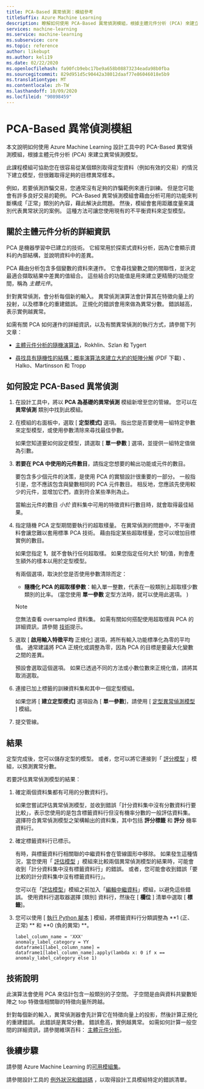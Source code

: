 ```yaml
---
title: PCA-Based 異常偵測：模組參考
titleSuffix: Azure Machine Learning
description: 瞭解如何使用 PCA-Based 異常偵測模組，根據主體元件分析 (PCA) 來建立異常偵測模型。
services: machine-learning
ms.service: machine-learning
ms.subservice: core
ms.topic: reference
author: likebupt
ms.author: keli19
ms.date: 02/22/2020
ms.openlocfilehash: fa90fcb9ebc17be9a658b08873234eada98b0fba
ms.sourcegitcommit: 829d951d5c90442a38012daaf77e86046018e5b9
ms.translationtype: MT
ms.contentlocale: zh-TW
ms.lasthandoff: 10/09/2020
ms.locfileid: "90898459"
---
```

# <a name="pca-based-anomaly-detection-module"></a>PCA-Based 異常偵測模組

本文說明如何使用 Azure Machine Learning 設計工具中的 PCA-Based 異常偵測模組，根據主體元件分析 (PCA) 來建立異常偵測模型。

此課程模組可協助您在很容易從某個類別取得定型資料（例如有效的交易）的情況下建立模型，但很難取得足夠的目標異常樣本。 

例如，若要偵測詐騙交易，您通常沒有足夠的詐騙範例來進行訓練。 但是您可能會有許多良好交易的範例。 PCA-Based 異常偵測模組會藉由分析可用的功能來判斷構成「正常」類別的內容，藉此解決此問題。 然後，模組會套用距離度量來識別代表異常狀況的案例。 這種方法可讓您使用現有的不平衡資料來定型模型。

## <a name="more-about-principal-component-analysis"></a>關於主體元件分析的詳細資訊

PCA 是機器學習中已建立的技術。 它經常用於探索式資料分析，因為它會顯示資料的內部結構，並說明資料中的差異。

PCA 藉由分析包含多個變數的資料來運作。 它會尋找變數之間的關聯性，並決定最適合擷取結果中差異的值組合。 這些結合的功能值是用來建立更精簡的功能空間，稱為 *主體元件*。

針對異常偵測，會分析每個新的輸入。 異常偵測演算法會計算其在特徵向量上的投射，以及標準化的重建錯誤。 正規化的錯誤會用來做為異常分數。 錯誤越高，表示實例越異常。

如需有關 PCA 如何運作的詳細資訊，以及有關異常偵測的執行方式，請參閱下列文章：

- [主體元件分析的隨機演算法](https://arxiv.org/abs/0809.2274)，Rokhlin、Szlan 和 Tygert

- [尋找具有隨機性的結構：概率演算法來建立大約的矩陣分解](http://users.cms.caltech.edu/~jtropp/papers/HMT11-Finding-Structure-SIREV.pdf) (PDF 下載) 、Halko、Martinsson 和 Tropp

## <a name="how-to-configure-pca-based-anomaly-detection"></a>如何設定 PCA-Based 異常偵測

1. 在設計工具中，將以 **PCA 為基礎的異常偵測** 模組新增至您的管線。 您可以在 **異常偵測** 類別中找到此模組。

2. 在模組的右面板中，選取 [ **定型模式]** 選項。 指出您是否要使用一組特定參數來定型模型，或使用參數清除來尋找最佳參數。

    如果您知道要如何設定模型，請選取 [ **單一參數** ] 選項，並提供一組特定值做為引數。

3. **若要在 PCA 中使用的元件數目**，請指定您想要的輸出功能或元件的數目。

    要包含多少個元件的決策，是使用 PCA 的實驗設計很重要的一部分。 一般指引是，您不應該包含與變數相同的 PCA 元件數目。 相反地，您應該先使用較少的元件，並增加它們，直到符合某些準則為止。

    當輸出元件的數目 *小於* 資料集中可用的特徵資料行數目時，就會取得最佳結果。

4. 指定隨機 PCA 定型期間要執行的超取樣量。 在異常偵測的問題中，不平衡資料會讓您難以套用標準 PCA 技術。 藉由指定某些超取樣量，您可以增加目標實例的數目。

    如果您指定 **1**，就不會執行任何超取樣。 如果您指定任何大於 **1**的值，則會產生額外的樣本以用於定型模型。

    有兩個選項，取決於您是否使用參數清除而定：

    - **隨機化 PCA 的超取樣參數**：輸入單一整數，代表在一般類別上超取樣少數類別的比率。  (當您使用 **單一參數** 定型方法時，就可以使用此選項。 ) 

    > [!NOTE]
    > 您無法查看 oversampled 資料集。 如需有關如何搭配使用超取樣與 PCA 的詳細資訊，請參閱 [技術](#technical-notes)提示。

5. 選取 [ **啟用輸入特徵平均** 正規化] 選項，將所有輸入功能標準化為零的平均值。 通常建議將 PCA 正規化或調整為零，因為 PCA 的目標是要最大化變數之間的差異。

    預設會選取這個選項。 如果已透過不同的方法或小數位數來正規化值，請將其取消選取。

6. 連接已加上標籤的訓練資料集和其中一個定型模組。

   如果您將 [ **建立定型模式]** 選項設為 [ **單一參數**]，請使用 [ [定型異常偵測模型](train-anomaly-detection-model.md) ] 模組。

7. 提交管線。

## <a name="results"></a>結果

定型完成後，您可以儲存定型的模型。 或者，您可以將它連接到「 [評分模型](score-model.md) 」模組，以預測異常分數。

若要評估異常偵測模型的結果：

1. 確定兩個資料集都有可用的分數資料行。

    如果您嘗試評估異常偵測模型，並收到錯誤「計分資料集中沒有分數資料行要比較」，表示您使用的是包含標籤資料行但沒有機率分數的一般評估資料集。 選擇符合異常偵測模型之架構輸出的資料集，其中包括 **評分標籤** 和 **評分** 機率資料行。

2. 確定標籤資料行已標示。

    有時，與標籤資料行相關聯的中繼資料會在管線圖形中移除。 如果發生這種情況，當您使用「 [評估模型](evaluate-model.md) 」模組來比較兩個異常偵測模型的結果時，可能會收到「計分資料集中沒有標籤資料行」的錯誤。 或者，您可能會收到錯誤「要比較的計分資料集中沒有標籤資料行」。

    您可以在「[評估模型](evaluate-model.md)」模組之前加入「[編輯中繼資料](edit-metadata.md)」模組，以避免這些錯誤。 使用資料行選取器選擇 [類別] 資料行，然後在 [ **欄位** ] 清單中選取 [ **標籤**]。

3. 您可以使用 [ [執行 Python 腳本](execute-python-script.md) ] 模組，將標籤資料行分類調整為 **1 (正、正常) ** 和 **0 (負的異常) **。

    ````
    label_column_name = 'XXX'
    anomaly_label_category = YY
    dataframe1[label_column_name] = dataframe1[label_column_name].apply(lambda x: 0 if x == anomaly_label_category else 1)
    ````

    
## <a name="technical-notes"></a>技術說明

此演算法會使用 PCA 來估計包含一般類別的子空間。 子空間是由與資料共變數矩陣之 top 特徵值相關聯的特徵向量所跨越。 

針對每個新的輸入，異常偵測器會先計算它在特徵向量上的投影，然後計算正規化的重建錯誤。 此錯誤是異常分數。 錯誤愈高，實例越異常。 如需如何計算一般空間的詳細資訊，請參閱維琪百科： [主體元件分析](https://wikipedia.org/wiki/Principal_component_analysis)。 


## <a name="next-steps"></a>後續步驟

請參閱 Azure Machine Learning 的[可用模組集](module-reference.md)。 

請參閱設計工具的 [例外狀況和錯誤碼](designer-error-codes.md) ，以取得設計工具模組特定的錯誤清單。